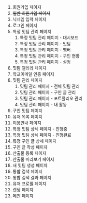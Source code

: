 1. 회원가입 페이지
2. ~~일반 회원가입 페이지~~
3. 닉네임 입력 페이지
4. 로그인 페이지
5. 특정 밋팀 관리 페이지
	1. 특정 밋팀 관리 페이지 - 대시보드
	2. 특정 밋팀 관리 페이지 - 밋팀
	3. 특정 밋팀 관리 페이지 - 멤버
	4. 특정 밋팀 관리 페이지 - 구인 현황
	5. 특정 밋팀 관리 페이지 - 설정
6. 밋팀 갤러리 페이지
7. 학교이메일 인증 페이지
8. 밋팀 관리 페이지
	1. 밋팀 관리 페이지 - 전체 밋팀 관리
	2. 밋팀 관리 페이지 - 구인 글 관리
	3. 밋팀 관리 페이지 - 포트폴리오 관리
	4. 밋팀 관리 페이지  - 내 활동
9. 구인 밋팀 페이지
10. 유저 목록 페이지
11. 이용안내 페이지
12. 특정 밋팀 상세 페이지 - 진행중
13. 특정 밋팀 상세 페이지 - 진행완료
14. 특정 구인 글 상세 페이지
15. 구인 글 작성 페이지
16. 산출물 등록 페이지
17. 산출물 미리보기 페이지
18. 새 밋팀 생성 페이지
19. 통합 검색 페이지
20. 통합 검색 결과 페이지
21. 유저 프로필 페이지
22. 랜딩 페이지
23. 메인 페이지

